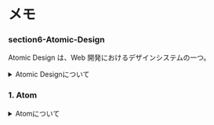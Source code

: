 # メモ

### section6-Atomic-Design

Atomic Design は、Web 開発におけるデザインシステムの一つ。

<details><summary>Atomic Designについて</summary>

### 特徴

1. **階層構造**: Atomic Design は 5 つの階層から構成。

   - **Atoms（原子）**: 最小の単位で、ボタンやインプットフィールドなどの基本的な要素。
   - **Molecules（分子）**: 原子を組み合わせて作られる、より複雑なコンポーネント。
   - **Organisms（有機体）**: 分子を組み合わせて作られる、より複雑なセクションまたはモジュール。
   - **Templates（テンプレート）**: 有機体を組み合わせてページのレイアウトを形作る。
   - **Pages（ページ）**: テンプレートに具体的なコンテンツを埋め込んで完成したページを形作る。

2. **再利用性**: 各階層のコンポーネントは再利用可能で、他のコンポーネントと組み合わせて新しいデザインを作ることができる。

3. **一貫性**: 全体のデザインに一貫性を持たせることができる。

### メリット

- **効率的な開発**: 再利用可能なコンポーネントにより、開発速度を向上させることができる。
- **保守性の向上**: 各コンポーネントが独立しているため、変更や追加が容易。
- **チームワークの強化**: デザイナーと開発者間でのコミュニケーションがスムーズになる。

### デメリット

- **初期設計の複雑さ**: 正確な設計が必要であり、プロジェクトの初期段階でのコストがかかる。
- **過剰な抽象化**: あまりにも細かく分解しすぎると、過剰な抽象化が生じ、理解が困難になる。Molecules（分子）と Organisms（有機体）どちらに作成するか迷うことが多かった。個人で使う段階では問題は起こりにくいが、チーム開発の際問題が生じる可能性がありそう。

### まとめ

Atomic Design は、再利用性と一貫性を強化する効果的なデザイン手法。設計の複雑さや過剰な抽象化に注意が必要。プロジェクトの規模やチームのニーズに応じて適切に採用することが重要。

</details>

### 1. Atom

<details><summary>Atomについて</summary>

### Atoms（原子）

- **定義**: 最小のビルディングブロックで、他のコンポーネントと組み合わせる前の単体の要素。
- **例**: ボタン、テキストフィールド、ラベル、アイコンなど。
- **特徴**: これらは単体での機能は持たず、他の原子と組み合わせることで意味を成す。

</details>

